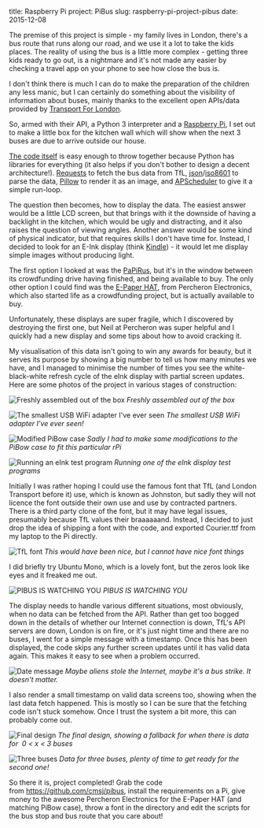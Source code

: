 title: Raspberry Pi project: PiBus
slug: raspberry-pi-project-pibus
date: 2015-12-08


The premise of this project is simple - my family lives in London, there's a bus route that runs along our road, and we use it a lot to take the kids places.
The reality of using the bus is a little more complex - getting three kids ready to go out, is a nightmare and it's not made any easier by checking a travel app on your phone to see how close the bus is.

I don't think there is much I can do to make the preparation of the children any less manic, but I can certainly do something about the visibility of information about buses, mainly thanks to the excellent open APIs/data provided by [Transport For London](https://tfl.gov.uk/info-for/open-data-users/).

So, armed with their API, a Python 3 interpreter and a [Raspberry Pi](https://www.raspberrypi.org/), I set out to make a little box for the kitchen wall which will show when the next 3 buses are due to arrive outside our house.

[The code itself](https://github.com/cmsj/pibus) is easy enough to throw together because Python has libraries for everything (it also helps if you don't bother to design a decent architecture!). [Requests](http://docs.python-requests.org/en/latest/) to fetch the bus data from TfL, [json](https://docs.python.org/3/library/json.html)/[iso8601](https://pypi.python.org/pypi/iso8601) to parse the data, [Pillow](https://python-pillow.github.io/) to render it as an image, and [APScheduler](https://apscheduler.readthedocs.org/en/latest/) to give it a simple run-loop.

The question then becomes, how to display the data. The easiest answer would be a little LCD screen, but that brings with it the downside of having a backlight in the kitchen, which would be ugly and distracting, and it also raises the question of viewing angles. Another answer would be some kind of physical indicator, but that requires skills I don't have time for. Instead, I decided to look for an E-Ink display (think [Kindle](https://kindle.amazon.com/)) - it would let me display simple images without producing light.

The first option I looked at was the [PaPiRus](https://www.kickstarter.com/projects/pisupply/papirus-the-epaper-screen-hat-for-your-raspberry-p), but it's in the window between its crowdfunding drive having finished, and being available to buy. The only other option I could find was the [E-Paper HAT](http://www.percheron-electronics.uk/shop/e-paper-hat/), from Percheron Electronics, which also started life as a crowdfunding project, but is actually available to buy.

Unfortunately, these displays are super fragile, which I discovered by destroying the first one, but Neil at Percheron was super helpful and I quickly had a new display and some tips about how to avoid cracking it.

My visualisation of this data isn't going to win any awards for beauty, but it serves its purpose by showing a big number to tell us how many minutes we have, and I managed to minimise the number of times you see the white-black-white refresh cycle of the eInk display with partial screen updates.
Here are some photos of the project in various stages of construction:

![Freshly assembled out of the box]({filename}/images/IMG_6856.JPG)
*Freshly assembled out of the box*

![The smallest USB WiFi adapter I've ever seen]({filename}/images/IMG_6857.JPG)
*The smallest USB WiFi adapter I've ever seen!*

![Modified PiBow case]({filename}/images/IMG_6858.JPG)
*Sadly I had to make some modifications to the PiBow case to fit this particular rPi*

![Running an eInk test program]({filename}/images/IMG_6864.JPG)
*Running one of the eInk display test programs*

Initially I was rather hoping I could use the famous font that TfL (and London Transport before it) use, which is known as Johnston, but sadly they will not licence the font outside their own use and use by contracted partners. There is a third party clone of the font, but it may have legal issues, presumably because TfL values their braaaaaand. Instead, I decided to just drop the idea of shipping a font with the code, and exported Courier.ttf from my laptop to the Pi directly.

![TfL font]({filename}/images/IMG_6897.JPG)
*This would have been nice, but I cannot have nice font things*

I did briefly try Ubuntu Mono, which is a lovely font, but the zeros look like eyes and it freaked me out.

![PIBUS IS WATCHING YOU]({filename}/images/Screenshot_2015-12-08_14.03.28.png)
*PIBUS IS WATCHING YOU*

The display needs to handle various different situations, most obviously, when no data can be fetched from the API. Rather than get too bogged down in the details of whether our Internet connection is down, TfL's API servers are down, London is on fire, or it's just night time and there are no buses, I went for a simple message with a timestamp. Once this has been displayed, the code skips any further screen updates until it has valid data again. This makes it easy to see when a problem occurred.

![Date message]({filename}/images/IMG_7010.JPG)
*Maybe aliens stole the Internet, maybe it's a bus strike. It doesn't matter.*

I also render a small timestamp on valid data screens too, showing when the last data fetch happened. This is mostly so I can be sure that the fetching code isn't stuck somehow. Once I trust the system a bit more, this can probably come out.

![Final design]({filename}/images/IMG_7012.JPG)
*The final design, showing a fallback for when there is data for  0 < x < 3 buses*

![Three buses]({filename}/images/IMG_7013.JPG)
*Data for three buses, plenty of time to get ready for the second one!*

So there it is, project completed! Grab the code from <https://github.com/cmsj/pibus>, install the requirements on a Pi, give money to the awesome Percheron Electronics for the E-Paper HAT (and matching PiBow case), throw a font in the directory and edit the scripts for the bus stop and bus route that you care about!
